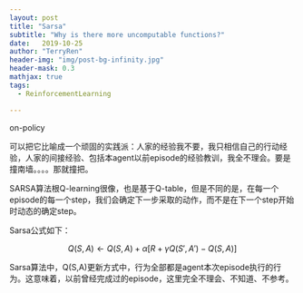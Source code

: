 ```yaml
---
layout: post
title: "Sarsa"
subtitle: "Why is there more uncomputable functions?"
date:   2019-10-25
author: "TerryRen"
header-img: "img/post-bg-infinity.jpg"
header-mask: 0.3
mathjax: true
tags:
  - ReinforcementLearning

---
```

on-policy

可以把它比喻成一个顽固的实践派：人家的经验我不要，我只相信自己的行动经验，人家的间接经验、包括本agent以前episode的经验教训，我全不理会。要是撞南墙。。。。那就撞把。

SARSA算法根Q-learning很像，也是基于Q-table，但是不同的是，在每一个episode的每一个step，我们会确定下一步采取的动作，而不是在下一个step开始时动态的确定step。



Sarsa公式如下：

$$
Q(S,A) \leftarrow Q(S,A)+\alpha[R+\gamma Q(S',A')-Q(S,A)]
$$

Sarsa算法中，Q(S,A)更新方式中，行为全部都是agent本次episode执行的行为。这意味着，以前曾经完成过的episode，这里完全不理会、不知道、不参考。
